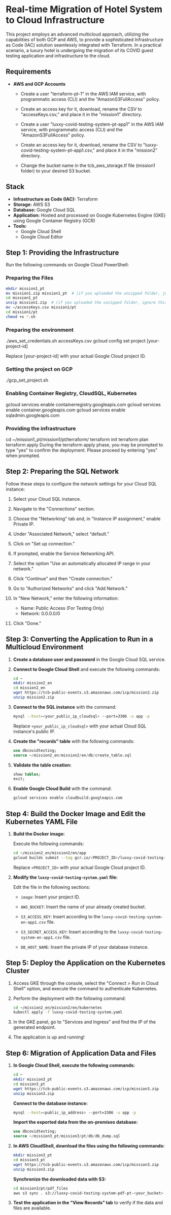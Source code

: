 # Real-time Migration of Hotel System to Cloud Infrastructure
This project employs an advanced multicloud approach, utilizing the capabilities of both GCP and AWS, to provide a sophisticated Infrastructure as Code (IAC) solution seamlessly integrated with Terraform. In a practical scenario, a luxury hotel is undergoing the migration of its COVID guest testing application and infrastructure to the cloud.

## Requirements

- **AWS and GCP Accounts**
  
  - Create a user "terraform-pt-1" in the AWS IAM service, with programmatic access (CLI) and the "AmazonS3FullAccess" policy.
  - Create an access key for it, download, rename the CSV to "accessKeys.csv," and place it in the "mission1" directory.
  
  - Create a user "luxxy-covid-testing-system-pt-app1" in the AWS IAM service, with programmatic access (CLI) and the "AmazonS3FullAccess" policy.
  - Create an access key for it, download, rename the CSV to "luxxy-covid-testing-system-pt-app1.csv," and place it in the "mission2" directory.
  
  - Change the bucket name in the tcb_aws_storage.tf file (mission1 folder) to your desired S3 bucket.
 
## Stack

- **Infrastructure as Code (IAC):** Terraform
- **Storage:** AWS S3
- **Database:** Google Cloud SQL
- **Application:** Hosted and processed on Google Kubernetes Engine (GKE) using Google Container Registry (GCR)
- **Tools:**
  - Google Cloud Shell
  - Google Cloud Editor
 
## Step 1: Providing the Infrastructure

Run the following commands on Google Cloud PowerShell:

### Preparing the Files

```bash
mkdir mission1_pt
mv mission1.zip mission1_pt  # (if you uploaded the unzipped folder, just remove .zip in this command)
cd mission1_pt
unzip mission1.zip  # (if you uploaded the unzipped folder, ignore this step)
mv ~/accessKeys.csv mission1/pt
cd mission1/pt
chmod +x *.sh
```

### Preparing the environment

./aws_set_credentials.sh accessKeys.csv
gcloud config set project [your-project-id]

Replace [your-project-id] with your actual Google Cloud project ID.

### Setting the project on GCP

./gcp_set_project.sh

### Enabling Container Registry, CloudSQL, Kubernetes

gcloud services enable containerregistry.googleapis.com
gcloud services enable container.googleapis.com
gcloud services enable sqladmin.googleapis.com

### Providing the infrastructure

cd ~/mission1_pt/mission1/pt/terraform/
terraform init
terraform plan
terraform apply
During the terraform apply phase, you may be prompted to type "yes" to confirm the deployment. Please proceed by entering "yes" when prompted.

## Step 2: Preparing the SQL Network

Follow these steps to configure the network settings for your Cloud SQL instance:

1. Select your Cloud SQL instance.

2. Navigate to the "Connections" section.

3. Choose the "Networking" tab and, in "Instance IP assignment," enable Private IP.

4. Under "Associated Network," select “default.”

5. Click on "Set up connection."

6. If prompted, enable the Service Networking API.

7. Select the option "Use an automatically allocated IP range in your network."

8. Click "Continue" and then "Create connection."

9. Go to "Authorized Networks" and click "Add Network."

10. In "New Network," enter the following information:
    - Name: Public Access (For Testing Only)
    - Network: 0.0.0.0/0

11. Click "Done."

## Step 3: Converting the Application to Run in a Multicloud Environment

1. **Create a database user and password** in the Google Cloud SQL service.

2. **Connect to Google Cloud Shell** and execute the following commands:

    ```bash
    cd ~
    mkdir mission2_en
    cd mission2_en
    wget https://tcb-public-events.s3.amazonaws.com/icp/mission2.zip
    unzip mission2.zip
    ```

3. **Connect to the SQL instance** with the command:

    ```bash
    mysql --host=<your_public_ip_cloudsql> --port=3306 -u app -p
    ```

    Replace `<your_public_ip_cloudsql>` with your actual Cloud SQL instance's public IP.

4. **Create the "records" table** with the following commands:

    ```sql
    use dbcovidtesting;
    source ~/mission2_en/mission2/en/db/create_table.sql
    ```

5. **Validate the table creation:**

    ```sql
    show tables;
    exit;
    ```

6. **Enable Google Cloud Build** with the command:

    ```bash
    gcloud services enable cloudbuild.googleapis.com
    ```

## Step 4: Build the Docker Image and Edit the Kubernetes YAML File

1. **Build the Docker image:**

   Execute the following commands:

    ```bash
    cd ~/mission2_en/mission2/en/app
    gcloud builds submit --tag gcr.io/<PROJECT_ID>/luxxy-covid-testing-system-app-en
    ```

   Replace `<PROJECT_ID>` with your actual Google Cloud project ID.

2. **Modify the `luxxy-covid-testing-system.yaml` file:**

   Edit the file in the following sections:

   - `image`: Insert your project ID.

   - `AWS_BUCKET`: Insert the name of your already created bucket.

   - `S3_ACCESS_KEY`: Insert according to the `luxxy-covid-testing-system-en-app1.csv` file.

   - `S3_SECRET_ACCESS_KEY`: Insert according to the `luxxy-covid-testing-system-en-app1.csv` file.

   - `DB_HOST_NAME`: Insert the private IP of your database instance.

## Step 5: Deploy the Application on the Kubernetes Cluster

1. Access GKE through the console, select the "Connect > Run in Cloud Shell" option, and execute the command to authenticate Kubernetes.

2. Perform the deployment with the following command:

    ```bash
    cd ~/mission2_en/mission2/en/kubernetes
    kubectl apply -f luxxy-covid-testing-system.yaml
    ```

3. In the GKE panel, go to "Services and Ingress" and find the IP of the generated endpoint.

4. The application is up and running!

## Step 6: Migration of Application Data and Files

1. **In Google Cloud Shell, execute the following commands:**

    ```bash
    cd ~
    mkdir mission3_pt
    cd mission3_pt
    wget https://tcb-public-events.s3.amazonaws.com/icp/mission3.zip
    unzip mission3.zip
    ```

    **Connect to the database instance:**

    ```bash
    mysql --host=<public_ip_address> --port=3306 -u app -p
    ```

    **Import the exported data from the on-premises database:**

    ```sql
    use dbcovidtesting;
    source ~/mission3_pt/mission3/pt/db/db_dump.sql
    ```

2. **In AWS CloudShell, download the files using the following commands:**

    ```bash
    mkdir mission3_pt
    cd mission3_pt
    wget https://tcb-public-events.s3.amazonaws.com/icp/mission3.zip
    unzip mission3.zip
    ```

    **Synchronize the downloaded data with S3:**

    ```bash
    cd mission3/pt/pdf_files
    aws s3 sync . s3://luxxy-covid-testing-system-pdf-pt-<your_bucket>
    ```

3. **Test the application in the "View Records" tab** to verify if the data and files are available.
